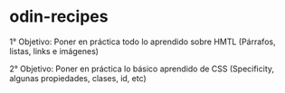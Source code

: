 # odin-recipes

1° Objetivo: Poner en práctica todo lo aprendido sobre HMTL (Párrafos, listas, links e imágenes)

2° Objetivo: Poner en práctica lo básico aprendido de CSS (Specificity, algunas propiedades, clases, id, etc)